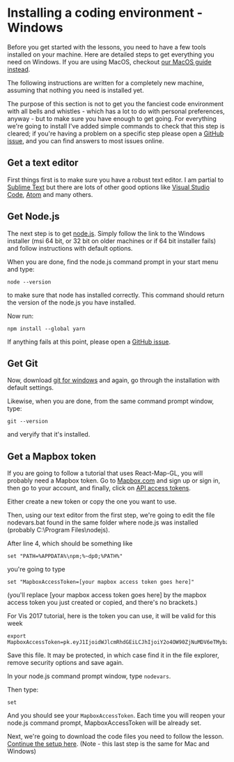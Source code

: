 # Installing a coding environment - Windows

Before you get started with the lessons, you need to have a few tools installed on your machine. Here are detailed steps to get everything you need on Windows. If you are using MacOS, checkout [our MacOS guide instead](#/installing-a-coding-environment/installing-tools-mac).

The following instructions are written for a completely new machine, assuming that nothing you need is installed yet.

The purpose of this section is not to get you the fanciest code environment with all bells and whistles - which has a lot to do with personal preferences, anyway - but to make sure you have enough to get going. For everything we're going to install I've added simple commands to check that this step is cleared; if you're having a problem on a specific step please open a [GitHub issue](https://github.com/uber-common/vis-academy/issues/new), and you can find answers to most issues online.

## Get a text editor

First things first is to make sure you have a robust text editor. I am partial to [Sublime Text](https://www.sublimetext.com/3) but there are lots of other good options like [Visual Studio Code](https://code.visualstudio.com/), [Atom](https://atom.io) and many others.

## Get Node.js

The next step is to get [node.js](https://nodejs.org/en/download/). Simply follow the link to the Windows installer (msi 64 bit, or 32 bit on older machines or if 64 bit installer fails) and follow instructions with default options.

When you are done, find the node.js command prompt in your start menu and type:

```
node --version
```

to make sure that node has installed correctly. This command should return the version of the node.js you have installed.

Now run:
```
npm install --global yarn
```

If anything fails at this point, please open a [GitHub issue](https://github.com/uber-common/vis-academy/issues/new).

## Get Git

Now, download [git for windows](https://git-scm.com/) and again, go through the installation with default settings.

Likewise, when you are done, from the same command prompt window, type:

```
git --version
```

and veryify that it's installed.

## Get a Mapbox token

If you are going to follow a tutorial that uses React-Map-GL, you will probably need a Mapbox token. Go to [Mapbox.com](http://mapbox.com) and sign up or sign in, then go to your account, and finally, click on [API access tokens](https://www.mapbox.com/studio/account/tokens/).

Either create a new token or copy the one you want to use.

Then, using our text editor from the first step, we're going to edit the file nodevars.bat found in the same folder where node.js was installed (probably C:\Program Files\nodejs).

After line 4, which should be something like
```
set "PATH=%APPDATA%\npm;%~dp0;%PATH%"
```

you're going to type

```
set "MapboxAccessToken=[your mapbox access token goes here]"
```

(you'll replace [your mapbox access token goes here] by the mapbox access token you just created or copied, and there's no brackets.)

For Vis 2017 tutorial, here is the token you can use, it will be valid for this week
```
export MapboxAccessToken=pk.eyJ1IjoidWJlcmRhdGEiLCJhIjoiY2o4OW90ZjNuMDV6eTMybzFzbmc3bWpvciJ9.zfRO_nfL1O3d2EuoNtE_NQ
```

Save this file.
It may be protected, in which case find it in the file explorer, remove security options and save again.

In your node.js command prompt window, type `nodevars`.

Then type:

```
set
```

And you should see your  `MapboxAccessToken`.
Each time you will reopen your node.js command prompt, MapboxAccessToken will be already set.

Next, we're going to download the code files you need to follow the lesson. [Continue the setup here](#/installing-a-coding-environment/downloading-code-examples). (Note - this last step is the same for Mac and Windows)

